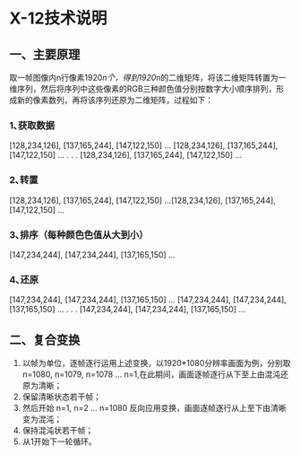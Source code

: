 # X-12技术说明

## 一、主要原理
取一帧图像内n行像素1920*n个，得到1920*n的二维矩阵，将该二维矩阵转置为一维序列，然后将序列中这些像素的RGB三种颜色值分别按数字大小顺序排列，形成新的像素数列，再将该序列还原为二维矩阵，过程如下：
### 1､获取数据
[128,234,126], [137,165,244], [147,122,150] …
[128,234,126], [137,165,244], [147,122,150] …
.
.
.
[128,234,126], [137,165,244], [147,122,150] …

### 2､转置
[128,234,126], [137,165,244], [147,122,150] …[128,234,126], [137,165,244], [147,122,150] …

### 3､排序（每种颜色色值从大到小）
[147,234,244], [147,234,244], [137,165,150] …

### 4､还原
[147,234,244], [147,234,244], [137,165,150] …
[147,234,244], [147,234,244], [137,165,150] …
.
.
.
[147,234,244], [147,234,244], [137,165,150] …

## 二、复合变换
1. 以帧为单位，逐帧逐行运用上述变换，以1920*1080分辨率画面为例，分别取n=1080, n=1079, n=1078 … n=1,在此期间，画面逐帧逐行从下至上由混沌还原为清晰；
2. 保留清晰状态若干帧；
3. 然后开始 n=1, n=2 … n=1080 反向应用变换，画面逐帧逐行从上至下由清晰变为混沌；
4. 保持混沌状若干帧；
5. 从1开始下一轮循环。
